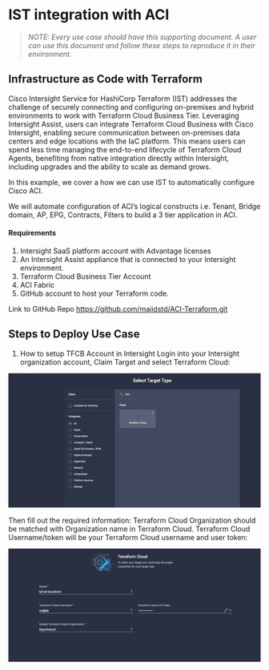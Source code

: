 # **IST integration with ACI**

> _NOTE: Every use case should have this supporting document. A user can use this document and follow these steps to reproduce it in their environment._

## Infrastructure as Code with Terraform

Cisco Intersight Service for HashiCorp Terraform (IST) addresses the challenge of securely connecting and configuring on-premises and hybrid environments to work with Terraform Cloud Business Tier.
Leveraging Intersight Assist, users can integrate Terraform Cloud Business with Cisco Intersight, enabling secure communication between on-premises data centers and edge locations with the IaC platform. This means users can spend less time managing the end-to-end lifecycle of Terraform Cloud Agents, benefiting from native integration directly within Intersight, including upgrades and the ability to scale as demand grows.

In this example, we cover a how we can use IST to automatically configure Cisco ACI.

We will automate configuration of ACI’s logical constructs i.e. Tenant, Bridge domain, AP, EPG, Contracts, Filters to build a 3 tier application in ACI.

#### Requirements

1. Intersight SaaS platform account with Advantage licenses
2. An Intersight Assist appliance that is connected to your Intersight environment.
3. Terraform Cloud Business Tier Account
4. ACI Fabric
5. GitHub account to host your Terraform code.

Link to GitHub Repo
<https://github.com/majidstd/ACI-Terraform.git>

## Steps to Deploy Use Case

1. How to setup TFCB Account in Intersight
Login into your Intersight organization account, Claim Target and select Terraform Cloud:

![intersight_add_tfcb](/assets/intersight_add_tfcb.png)

Then fill out the required information:
Terraform Cloud Organization should be matched with Organization name in Terraform Cloud. Terraform Cloud Username/token will be your Terraform Cloud username and user token:

![tfcb_detail](/assets/tfcb_detail.png)